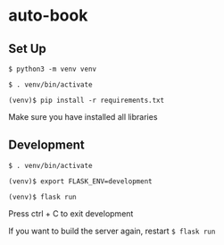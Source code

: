 # auto-book

## Set Up

`$ python3 -m venv venv`

`$ . venv/bin/activate`

`(venv)$ pip install -r requirements.txt`

Make sure you have installed all libraries

## Development

`$ . venv/bin/activate`

`(venv)$ export FLASK_ENV=development`

`(venv)$ flask run`


Press ctrl + C to exit development

If you want to build the server again, restart `$ flask run`
